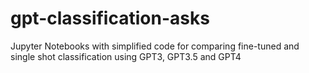 # gpt-classification-asks
Jupyter Notebooks with simplified code for comparing fine-tuned and single shot classification using GPT3, GPT3.5 and GPT4
